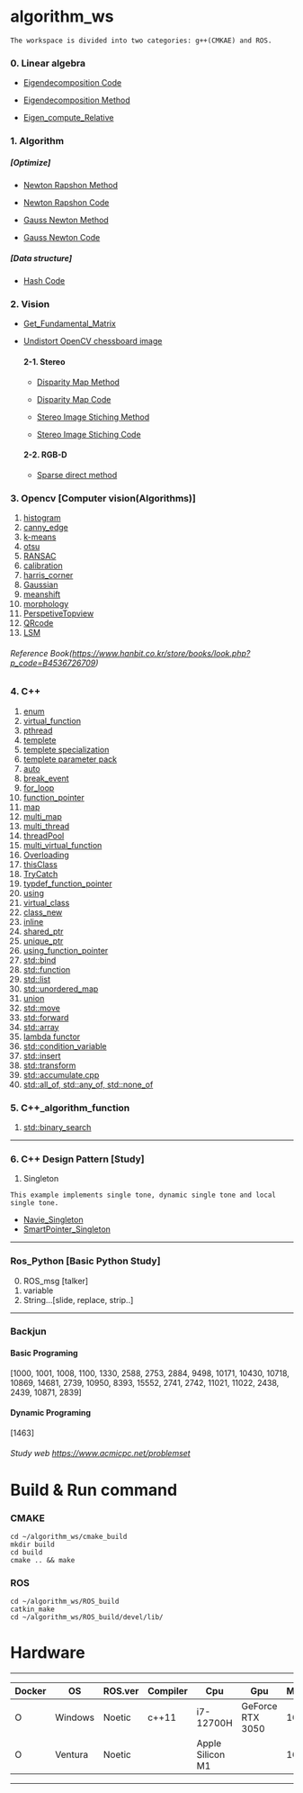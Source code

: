 # algorithm_ws
```
The workspace is divided into two categories: g++(CMKAE) and ROS.
```
### 0. Linear algebra
* [Eigendecomposition Code](https://github.com/ytam1208/algorithm_ws/blob/master/cmake_build/src/linear_algebra/eigendecomposition.cpp)
  
* [Eigendecomposition Method](https://yeonblog.tistory.com/25)

* [Eigen_compute_Relative](https://github.com/ytam1208/algorithm_ws/blob/master/cmake_build/src/linear_algebra/relative_pose.cpp)
  
### 1. Algorithm 
##### [Optimize]
* [Newton Rapshon Method](https://github.com/ytam1208/algorithm_ws/blob/master/README_dir/Newton_Rapshon_Method.md)

* [Newton Rapshon Code](https://github.com/ytam1208/algorithm_ws/blob/master/ROS_build/src/Algorithm/Algorithm_practice/src/Newton_Rapshon_Method.cpp)

* [Gauss Newton Method](https://github.com/ytam1208/algorithm_ws/blob/master/README_dir/Gauss-Newton_Method.md)

* [Gauss Newton Code](https://github.com/ytam1208/algorithm_ws/blob/master/ROS_build/src/Algorithm/Algorithm_practice/src/Gauss-Newton_Method.cpp)

##### [Data structure]
* [Hash Code](https://github.com/ytam1208/algorithm_ws/blob/master/ROS_build/src/Algorithm/Algorithm_practice/src/Hash.cpp)

### 2. Vision
* [Get_Fundamental_Matrix](https://github.com/ytam1208/algorithm_ws/blob/master/ROS_build/src/Opencv/src/Vision/Stereo/Get_fundamental.cpp)

* [Undistort OpenCV chessboard image](https://github.com/ytam1208/algorithm_ws/blob/master/ROS_build/src/Opencv/src/Vision/Calibration/undistort.cpp)
  
  #### 2-1. Stereo
  * [Disparity Map Method](https://opalescent-potato-6fd.notion.site/1-Stereo-Matching-1d3b920783f6471babbde3edcd2c70d9)
  
  * [Disparity Map Code](https://github.com/ytam1208/algorithm_ws/blob/master/ROS_build/src/Opencv/src/Vision/Stereo/Get_disparity.cpp)
  
  * [Stereo Image Stiching Method](https://opalescent-potato-6fd.notion.site/Image-Stiching-Panorama-566abf7c1049442795eb5fd55da847b0)
  
  * [Stereo Image Stiching Code](https://github.com/ytam1208/algorithm_ws/blob/master/ROS_build/src/Opencv/src/Vision/Stereo/Stiching_image.cpp)

  #### 2-2. RGB-D
  * [Sparse direct method](https://github.com/ytam1208/algorithm_ws/blob/master/ROS_build/src/Opencv/src/Vision/RGB-D/Sparse_direct_method.cpp)

### 3. __Opencv__ [Computer vision(Algorithms)]
1. [histogram](https://github.com/ytam1208/algorithm_ws/blob/master/ROS_build/src/Opencv/src/opencv_alg/histogram.cpp)
2. [canny_edge](https://github.com/ytam1208/algorithm_ws/blob/master/ROS_build/src/Opencv/src/opencv_alg/canny_edge.cpp)
3. [k-means](https://github.com/ytam1208/algorithm_ws/blob/master/ROS_build/src/Opencv/src/opencv_alg/k-means.cpp)
4. [otsu](https://github.com/ytam1208/algorithm_ws/blob/master/ROS_build/src/Opencv/src/opencv_alg/otsu.cpp)
5. [RANSAC](https://github.com/ytam1208/algorithm_ws/blob/master/ROS_build/src/Opencv/src/opencv_alg/RANSAC.cpp)
6. [calibration](https://github.com/ytam1208/algorithm_ws/blob/master/ROS_build/src/Opencv/src/opencv_alg/calibration.cpp)
7. [harris_corner](https://github.com/ytam1208/algorithm_ws/blob/master/ROS_build/src/Opencv/src/opencv_alg/harris_corner.cpp)
8. [Gaussian](https://github.com/ytam1208/algorithm_ws/blob/master/ROS_build/src/Opencv/src/opencv_alg/Gaussian.cpp)
9. [meanshift](https://github.com/ytam1208/algorithm_ws/blob/master/ROS_build/src/Opencv/src/opencv_alg/meanshift.cpp)
10. [morphology](https://github.com/ytam1208/algorithm_ws/blob/master/ROS_build/src/Opencv/src/opencv_alg/morphology.cpp)
11. [PerspetiveTopview](https://github.com/ytam1208/algorithm_ws/blob/master/ROS_build/src/Opencv/src/opencv_alg/PerspectiveTopview.cpp)
12. [QRcode](https://github.com/ytam1208/algorithm_ws/blob/master/ROS_build/src/Opencv/src/opencv_alg/QRcode.cpp)
13. [LSM](https://github.com/ytam1208/algorithm_ws/blob/master/ROS_build/src/Opencv/src/opencv_alg/Linear-LSM.cpp)
###### Reference Book(https://www.hanbit.co.kr/store/books/look.php?p_code=B4536726709)

### 4. **C++**
1. [enum](https://github.com/ytam1208/algorithm_ws/blob/master/ROS_build/src/Practice/C_function/src/enum.cpp)
2. [virtual_function](https://github.com/ytam1208/algorithm_ws/blob/master/ROS_build/src/Practice/C_function/src/virtual_function.cpp)
3. [pthread](https://github.com/ytam1208/algorithm_ws/blob/master/ROS_build/src/Practice/C_function/src/thread_ex.cpp)
4. [templete](https://github.com/ytam1208/algorithm_ws/blob/master/ROS_build/src/Practice/C_function/src/templete.cpp)
5. [templete specialization](https://github.com/ytam1208/algorithm_ws/blob/master/ROS_build/src/Practice/C_function/src/templete_specialization.cpp)
6. [templete parameter pack](https://github.com/ytam1208/algorithm_ws/blob/master/ROS_build/src/Practice/C_function/src/templete_parameter_pack.cpp)
7. [auto](https://github.com/ytam1208/algorithm_ws/blob/master/ROS_build/src/Practice/C_function/src/auto.cpp)
8. [break_event](https://github.com/ytam1208/algorithm_ws/blob/master/ROS_build/src/Practice/C_function/src/break_event.cpp)
9. [for_loop](https://github.com/ytam1208/algorithm_ws/blob/master/ROS_build/src/Practice/C_function/src/for_loop.cpp)
10. [function_pointer](https://github.com/ytam1208/algorithm_ws/blob/master/ROS_build/src/Practice/C_function/src/function_pointer.cpp)
11. [map](https://github.com/ytam1208/algorithm_ws/blob/master/ROS_build/src/Practice/C_function/src/map.cpp)
12. [multi_map](https://github.com/ytam1208/algorithm_ws/blob/master/ROS_build/src/Practice/C_function/src/multi_map.cpp)
13. [multi_thread](https://github.com/ytam1208/algorithm_ws/blob/master/ROS_build/src/Practice/C_function/src/multi_thread.cpp)
14. [threadPool](https://github.com/ytam1208/algorithm_ws/blob/master/ROS_build/src/Practice/C_function/src/threadpool.cpp)
15. [multi_virtual_function](https://github.com/ytam1208/algorithm_ws/blob/master/ROS_build/src/Practice/C_function/src/multi_virtual_function.cpp)
16. [Overloading](https://github.com/ytam1208/algorithm_ws/blob/master/ROS_build/src/Practice/C_function/src/Overloading.cpp)
17. [thisClass](https://github.com/ytam1208/algorithm_ws/blob/master/ROS_build/src/Practice/C_function/src/thisClass.cpp)
18. [TryCatch](https://github.com/ytam1208/algorithm_ws/blob/master/ROS_build/src/Practice/C_function/src/TryCatch.cpp)
19. [typdef_function_pointer](https://github.com/ytam1208/algorithm_ws/blob/master/ROS_build/src/Practice/C_function/src/typedef_pointer.cpp)
20. [using](https://github.com/ytam1208/algorithm_ws/blob/master/ROS_build/src/Practice/C_function/src/using.cpp)
21. [virtual_class](https://github.com/ytam1208/algorithm_ws/blob/master/cmake_build/src/virtual_class.cpp)
22. [class_new](https://github.com/ytam1208/algorithm_ws/blob/master/cmake_build/src/class_new.cpp)
23. [inline](https://github.com/ytam1208/algorithm_ws/blob/master/cmake_build/src/inline.cpp)
24. [shared_ptr](https://github.com/ytam1208/algorithm_ws/blob/master/cmake_build/src/shared_ptr.cpp)
25. [unique_ptr](https://github.com/ytam1208/algorithm_ws/blob/master/cmake_build/src/unique_ptr.cpp)
26. [using_function_pointer](https://github.com/ytam1208/algorithm_ws/blob/master/cmake_build/src/using_function_pointer.cpp)
27. [std::bind](https://github.com/ytam1208/algorithm_ws/blob/master/cmake_build/src/bind.cpp)
28. [std::function](https://github.com/ytam1208/algorithm_ws/blob/master/cmake_build/src/function.cpp)
29. [std::list](https://github.com/ytam1208/algorithm_ws/blob/master/cmake_build/src/list.cpp)
30. [std::unordered_map](https://github.com/ytam1208/algorithm_ws/blob/master/cmake_build/src/unordered_map.cpp)
31. [union](https://github.com/ytam1208/algorithm_ws/blob/master/cmake_build/src/union.cpp)
32. [std::move](https://github.com/ytam1208/algorithm_ws/blob/master/cmake_build/src/move.cpp)
33. [std::forward](https://github.com/ytam1208/algorithm_ws/blob/master/cmake_build/src/forward.cpp)
34. [std::array](https://github.com/ytam1208/algorithm_ws/blob/master/cmake_build/src/array.cpp)
35. [lambda functor](https://github.com/ytam1208/algorithm_ws/blob/master/cmake_build/src/lambda.cpp)
36. [std::condition_variable](https://github.com/ytam1208/algorithm_ws/blob/master/cmake_build/src/Multi_thread/condition_variable.cpp)
37. [std::insert](https://github.com/ytam1208/algorithm_ws/blob/master/ROS_build/src/Practice/C_function/src/Modern_Cplusplus/insert.cpp)
38. [std::transform](https://github.com/ytam1208/algorithm_ws/blob/master/ROS_build/src/Practice/C_function/src/Modern_Cplusplus/transform.cpp)
39. [std::accumulate.cpp](https://github.com/ytam1208/algorithm_ws/blob/master/ROS_build/src/Practice/C_function/src/Modern_Cplusplus/accumulate.cpp)
40. [std::all_of, std::any_of, std::none_of](https://github.com/ytam1208/algorithm_ws/blob/master/ROS_build/src/Practice/C_function/src/Modern_Cplusplus/of.cpp)
    
### 5. **C++_algorithm_function**
1. [std::binary_search](https://github.com/ytam1208/algorithm_ws/blob/master/cmake_build/src/binary_search.cpp)
---
### 6. **C++ Design Pattern** [Study]
1. Singleton
```
This example implements single tone, dynamic single tone and local single tone.
```
  * [Navie_Singleton](https://github.com/ytam1208/algorithm_ws/blob/master/cmake_build/src/Morden_Design/Naive_Singleton.cpp)
  * [SmartPointer_Singleton](https://github.com/ytam1208/algorithm_ws/blob/master/cmake_build/src/Morden_Design/Smart_Singleton.cpp)
  
---
### Ros_Python [Basic Python Study]
0. ROS_msg [talker]
1. variable
2. String...[slide, replace, strip..]

---
### Backjun
#### Basic Programing 
[1000, 1001, 1008, 1100, 1330, 2588, 2753, 2884, 9498, 10171, 10430, 10718, 10869, 14681, 2739, 10950, 8393, 15552, 2741, 2742, 11021, 11022, 2438, 2439, 10871, 2839]
#### Dynamic Programing 
[1463]
###### Study web https://www.acmicpc.net/problemset

# Build & Run command
### CMAKE
```
cd ~/algorithm_ws/cmake_build
mkdir build
cd build
cmake .. && make
```
### ROS
```
cd ~/algorithm_ws/ROS_build
catkin_make
cd ~/algorithm_ws/ROS_build/devel/lib/
```

# Hardware 
---
|Docker|OS|ROS.ver|Compiler|Cpu|Gpu|Memory|Device|
|------|------|---|---|---|---|---|---|
|O|Windows|Noetic|c++11|i7-12700H|GeForce RTX 3050|16G|Dell-XPS|
|O|Ventura|Noetic||Apple Silicon M1||16G|2021MAC-Pro 14|
---
